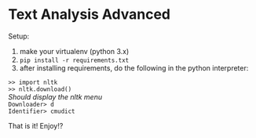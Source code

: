 Text Analysis Advanced
=======

Setup:  
1. make your virtualenv (python 3.x)
2. `pip install -r requirements.txt`
3. after installing requirements, do the following in the python interpreter:  

`>> import nltk`  
`>> nltk.download()`  
*Should display the nltk menu*  
`Downloader> d`  
`Identifier> cmudict`  
  
That is it! Enjoy!?
